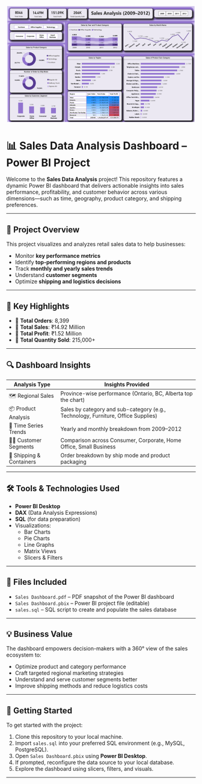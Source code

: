![Sample Image](https://github.com/AKHILESHsingh1/Sales-Data-Analysis/blob/main/Snapshot%20of%20sales%20order%20Data%20Analysis.png)


# 📊 Sales Data Analysis Dashboard – Power BI Project

Welcome to the **Sales Data Analysis** project! This repository features a dynamic Power BI dashboard that delivers actionable insights into sales performance, profitability, and customer behavior across various dimensions—such as time, geography, product category, and shipping preferences.

---

## 📁 Project Overview

This project visualizes and analyzes retail sales data to help businesses:

- Monitor **key performance metrics**
- Identify **top-performing regions and products**
- Track **monthly and yearly sales trends**
- Understand **customer segments**
- Optimize **shipping and logistics decisions**

---

## 📌 Key Highlights

- 🔹 **Total Orders**: 8,399  
- 🔹 **Total Sales**: ₹14.92 Million  
- 🔹 **Total Profit**: ₹1.52 Million  
- 🔹 **Total Quantity Sold**: 215,000+

---

## 🔍 Dashboard Insights

| Analysis Type            | Insights Provided                                                                 |
|--------------------------|------------------------------------------------------------------------------------|
| 🗺️ Regional Sales         | Province-wise performance (Ontario, BC, Alberta top the chart)                   |
| 📦 Product Analysis       | Sales by category and sub-category (e.g., Technology, Furniture, Office Supplies)|
| 📅 Time Series Trends     | Yearly and monthly breakdown from 2009–2012                                      |
| 🧑‍💼 Customer Segments     | Comparison across Consumer, Corporate, Home Office, Small Business                |
| 🚚 Shipping & Containers  | Order breakdown by ship mode and product packaging                               |

---

## 🛠️ Tools & Technologies Used

- **Power BI Desktop**
- **DAX** (Data Analysis Expressions)
- **SQL** (for data preparation)
- Visualizations:
  - Bar Charts
  - Pie Charts
  - Line Graphs
  - Matrix Views
  - Slicers & Filters

---

## 📂 Files Included

- `Sales Dashboard.pdf` – PDF snapshot of the Power BI dashboard  
- `Sales Dashboard.pbix` – Power BI project file (editable)  
- `sales.sql` – SQL script to create and populate the sales database  

---

## 💡 Business Value

The dashboard empowers decision-makers with a 360° view of the sales ecosystem to:

- Optimize product and category performance
- Craft targeted regional marketing strategies
- Understand and serve customer segments better
- Improve shipping methods and reduce logistics costs

---

## 🚀 Getting Started

To get started with the project:

1. Clone this repository to your local machine.
2. Import `sales.sql` into your preferred SQL environment (e.g., MySQL, PostgreSQL).
3. Open `Sales Dashboard.pbix` using **Power BI Desktop**.
4. If prompted, reconfigure the data source to your local database.
5. Explore the dashboard using slicers, filters, and visuals.

---

